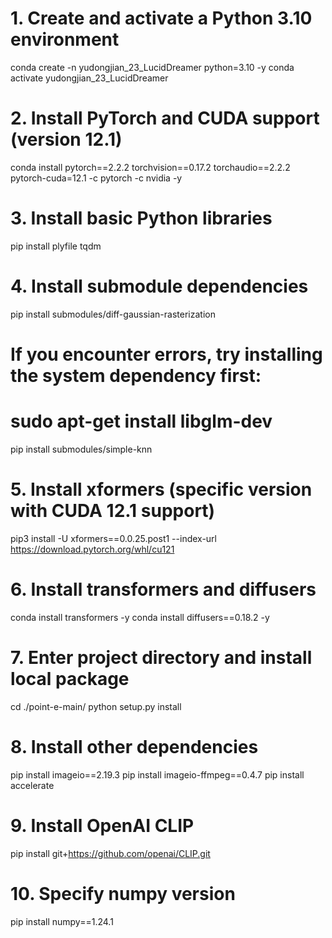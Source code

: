 # 1. Create and activate a Python 3.10 environment
conda create -n yudongjian_23_LucidDreamer python=3.10 -y
conda activate yudongjian_23_LucidDreamer

# 2. Install PyTorch and CUDA support (version 12.1)
conda install pytorch==2.2.2 torchvision==0.17.2 torchaudio==2.2.2 pytorch-cuda=12.1 -c pytorch -c nvidia -y

# 3. Install basic Python libraries
pip install plyfile tqdm

# 4. Install submodule dependencies
pip install submodules/diff-gaussian-rasterization
# If you encounter errors, try installing the system dependency first:
# sudo apt-get install libglm-dev
pip install submodules/simple-knn

# 5. Install xformers (specific version with CUDA 12.1 support)
pip3 install -U xformers==0.0.25.post1 --index-url https://download.pytorch.org/whl/cu121

# 6. Install transformers and diffusers
conda install transformers -y
conda install diffusers==0.18.2 -y

# 7. Enter project directory and install local package
cd ./point-e-main/
python setup.py install

# 8. Install other dependencies
pip install imageio==2.19.3
pip install imageio-ffmpeg==0.4.7
pip install accelerate

# 9. Install OpenAI CLIP
pip install git+https://github.com/openai/CLIP.git

# 10. Specify numpy version
pip install numpy==1.24.1
